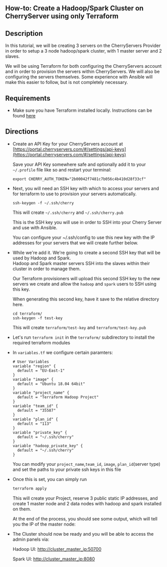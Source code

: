 How-to: Create a Hadoop/Spark Cluster on CherryServer using only Terraform
---

## Description

In this tutorial, we will be creating 3 servers on the CherryServers Provider 
in order to setup a 3 node hadoop/spark cluster, with 1 master server and 2 slaves.  

We will be using Terraform for both configuring the CherryServers account and in order to
provision the servers within CherryServers. We will also be configuring the servers themselves.
Some experience with Ansible will make this easier to follow, but is not completely necessary.

## Requirements

- Make sure you have Terraform installed locally. 
Instructions can be found [here](https://learn.hashicorp.com/terraform/getting-started/install.html)


## Directions

- Create an API Key for your CherryServers account at [https://portal.cherryservers.com/#/settings/api-keys](https://portal.cherryservers.com/#/settings/api-keys)

    Save your API Key somewhere safe and optionally add it to your `~/.profile` file like so and restart your terminal:

    ```
    export CHERRY_AUTH_TOKEN="2b00042f7481c7b056c4b410d28f33cf"
    ```


- Next, you will need an SSH key with which to access your servers and for terraform to use to provision your servers automatically.

    ```
    ssh-keygen -f ~/.ssh/cherry
    ```

    This will create `~/.ssh/cherry` and `~/.ssh/cherry.pub`

    This is the SSH key you will use in order to SSH into your Cherry Server and use with Ansible.  
    
    You can configure your ~/.ssh/config to use this new key with the IP addresses for your servers that we will create further below.

- While we're add it.  We're going to create a second SSH key that will be used by Hadoop and Spark.  
    Hadoop and Spark master servers SSH into the slaves within their cluster in order to manage them.  
    
    Our Terraform provisioners will upload this second SSH key to the new servers we create and allow the `hadoop` and `spark` users to SSH using this key. 
    
    When generating this second key, have it save to the relative directory here.

    ```
    cd terraform/
    ssh-keygen -f test-key
    ```

    This will create `terraform/test-key` and `terraform/test-key.pub`
    
    
- Let's run `terraform init` in the `terraform/` subdirectory to install the required terraform modules

- In `variables.tf` we configure certain paramters:

    ```
    # User Variables
    variable "region" {
      default = "EU-East-1"
    }
    variable "image" {
      default = "Ubuntu 18.04 64bit"
    }
    variable "project_name" {
      default = "Terraform Hadoop Project"
    }
    variable "team_id" {
      default = "35587"
    }
    variable "plan_id" {
      default = "113"
    }
    variable "private_key" {
      default = "~/.ssh/cherry"
    }
    variable "hadoop_private_key" {
      default = "~/.ssh/cherry"
    }
    ```
    
    You can modify your `project_name`,`team_id`, `image`, `plan_id`(server type) and set the paths to your private ssh keys in this file

- Once this is set, you can simply run
    ```bash
    terraform apply
    ```
    This will create your Project, reserve 3 public static IP addresses, and create 1 master node and 2 data nodes with hadoop and spark installed on them.
    
    At the end of the process, you should see some output, which will tell you the IP of the master node:
    
    
- The Cluster should now be ready and you will be able to access the admin panels via:

    Hadoop UI: [http://cluster_master_ip:50700]()

    Spark UI: [http://cluster_master_ip:8080]()
